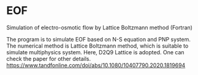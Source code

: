 # EOF
Simulation of electro-osmotic flow by Lattice Boltzmann method (Fortran)

The program is to simulate EOF based on N-S equation and PNP system.
The numerical method is Lattice Boltzmann method, which is suitable to simulate multiphysics system.
Here, D2Q9 Lattice is adopted. 
One can check the paper for other details.
https://www.tandfonline.com/doi/abs/10.1080/10407790.2020.1819694
